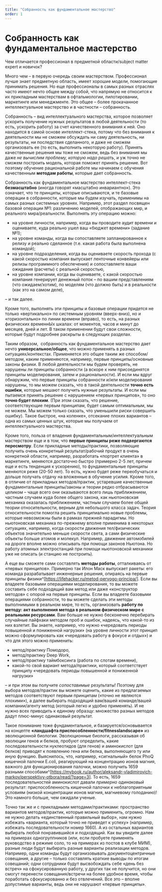 ```yaml
---
title: "Собранность как фундаментальное мастерство"
order: 1
---
```


# Собранность как фундаментальное мастерство

Чем отличается профессионал в предметной области/subject matter expert и новичок?

Много чем – в первую очередь своим мастерством. Профессионал лучше знает предметную область, имеет хорошие *модели*, помогающие принимать решения. Но еще профессионалы в самых разных отраслях часто имеют нечто общее между собой, что напрямую не относится к их прикладным мастерствам в офтальмологии, пилотировании, маркетинге или менеджменте. Это общее – более прокачанное интеллектуальное мастерство и в частности – собранность.

Собранность – вид интеллектуального мастерства, которое позволяет ускорить получение нужных результатов в любой деятельности (то есть, ускорить работу) за счет качественного внимания к ней. Оно находится в самой основе интеллект-стека, потому что без внимания к деятельности мы не сможем обсуждать ни саму деятельность, ни результаты, ни последствия сделанного, и даже не сможем организовать ее (то есть, выполнить некоторую работу). Принять качественные решения мы тоже не сможем, ведь без внимания мы даже *не вычислим проблему, которую надо решать*, и уж точно не сможем построить модель, которая поможет принять решение. Вот поэтому обучение рациональной работе мы начинаем с обучения качественным **методам работы**, которые дает собранность.

Собранность как фундаментальное мастерство интеллект-стека **безмасштабно** (иногда говорят «масштабно инвариантно»). Это означает, что те принципы, которые описываются, и те базовые операции в собранности, которые мы будем изучать, применимы на самых разных системных уровнях. Например, этот раздел посвящен базовой операции №1: различению моделей, отображающих мир, и реального мира/реальности. Выполнять эту операцию можно:

* на уровне личности, например, когда вы проводите аудит времени и оцениваете, куда реально ушел ваш «бюджет времени» (задание №1);
* на уровне команды, когда вы сопоставляете запланированное к релизу и реально сделанное (т.е. какая работа была выполнена командой);
* на уровне подразделения, когда вы оцениваете скорость прохода (с какой скоростью компания выпускает ленточные конвейеры или релизы программного обеспечения) и сопоставляете ваши ожидания (расчеты) с реальной скоростью,
* на уровне компании, когда вы оцениваете, с какой скоростью компания генерирует денежный поток – по вашим представлениям (что ожидаем/хотим), по моделям (что должно быть) и в реальности (как это на самом деле),

– и так далее.

Кроме того, выполнять эти принципы и базовые операции придется не только «вертикально» по системным уровням (вверх-вниз), но и «горизонтально» по линии времени (вправо), то есть, на разных физических временнЫх шкалах: от моментов, часов и минут до месяцев, дней и лет. В таком применении будут свои сложности, которые будут подробнее раскрыты в следующих разделах.

Таким образом,  собранность как фундаментальное мастерство дает нечто **универсальное/общее**, что можно применять в разных ситуациях/контекстах. Применяется это общее таким же способом/методом, каким применяются, например, первые принципы/основные законы физики. В любой деятельности мы будем проверять, не нарушены ли принципы собранности (а вскоре к ним присоединятся принципы моделирования, затем и рациональности). И если мы вдруг обнаружим, что первые принципы собранности и/или моделирования нарушены, то мы можем сказать, что в такой деятельности **точно есть ошибки**, которые мешают получить нужные результаты. И если мы пытаемся принять решение с нарушением «первых принципов», то оно **точно будет плохим**. (При этом сказать, что решение, соответствующие первым принципам, будет самым оптимальным, мы не можем. Мы можем только сказать, что уменьшили риски совершить ошибку). Такое быстрое, «на коленке», отсекание плохих вариантов – одна из самых ценных штук, которые мы получаем от интеллектуального мастерства.

Кроме того, польза от владения фундаментальным/интеллектуальным мастерством еще и в том, что **первые принципы реже подвергаются пересмотру**. Если прикладные методы/практики, позволяющие получить очень конкретный результат/рабочий продукт в очень конкретной области, например, разработать «портрет клиента» в маркетинге, меняются достаточно быстро (примерно 2-5 лет, причем еще и есть тенденция к ускорению), то фундаментальные принципы меняются реже (20-50 лет). То есть, нужно будет реже переобучаться и дольше получать отдачу на вложенные в обучение усилия. Кроме того, в отличие от прикладных методов/практик, устаревшие качественные фундаментальные принципы/законы и теории редко отбрасываются целиком – чаще всего они оказываются всего лишь приближением, частным случаем куда более общего закона, как ньютоновская механика оказалась приближением, частным случаем более общей теории относительности, верным для небольшого класса задач. Теория относительности помогла решить принципиально новые проблемы, которые невозможны были в рамках прежней парадигмы. Но ньютоновская механика по-прежнему вполне применима в некоторых ситуациях, например, когда скорости движения тел/физических объектов значительно меньше скорости света, а сами физические объекты больше атомов и молекул. Например, движение автомобилей на дороге вполне можно описывать при помощи законов Ньютона. Но работу атомных электростанций при помощи ньютоновской механики уже не описать (и станцию не построить).

А еще вы сможете сами составлять **методы работы**, отталкиваясь от «первых принципов». Примерно так Илон Маск выпускает ракеты: его команда разрабатывает инженерные решения, опираясь на первые принципы физики^[<https://lifehacker.ru/metod-pervogo-principa/>]. Если вы владеете базовыми операциями моделирования, то вы можете составить себе подходящий вам метод или даже «конструктор методов» с опорой на первые принципы. Если вы владеете базовыми операциями собранности, то вы можете сделать эти методы выполнимыми в реальном мире, то есть, организовать **работу по методу: акт выполнения метода в реальном физическом мире с реальными ресурсами**. Вам больше не нужно бесконечно перебирать случайные лайфхаки методом проб и ошибок, надеясь, что какой-то из них взлетит. Вы знаете, например, что нужно «чередовать периоды повышенной и пониженной нагрузки» (на уровне личности этот принцип можно сформулировать как «чередовать работу в фокусе и отдых») и что для этого можно применить:

* метод/практику Помодоро,
* метод/практику Deep Work,
* метод/практику таймбоксинга (работа по слотам времени),
* какой-то свой вариант метода/практики, который соответствует принципу «чередовать периоды повышенной и пониженной нагрузки»

– и при этом вы получите *сопоставимые* результаты! Поэтому для выбора методов/практик вы можете оценить, какие из предлагаемых методов соответствуют первым принципам («точно не являются плохими»), а далее выбирать подходящий вам/вашей команде/вашей компании/агенту метод (который легко и удобно применять). И не нужно всех приводить к единому образцу: множество разных методов дадут плюс-минус одинаковый результат.

Такое понимание тоже фундаментальное, и базируется/основывается на концепте **«****ландшафта приспособленности/****fitness****landscape****»** из эволюционной биологии. Эволюционные биологи, рассказывая об эволюции генов и белков, пробуют определить, какие последовательности нуклеотидов (для генов) и аминокислот (для белков) приводят к появлению гена или белка, выполняющего ту или иную функцию. Выяснилось, что, например, «сигнальный» белок PhoQ кишечной палочки E.coli, реагирующий на концентрацию ионов магния, важного для функционирования палочки, можно получить 1659 разными способами^[<https://mybook.ru/author/aleksandr-vladimirovich-markov/perspektivy-otbora/read/?page=3>]. То есть, 1659 последовательностей аминокислот давали *примерно одинаковый* результат: приспособленность кишечной палочки к неблагоприятным условиям (низкой концентрации ионов магния, магниевому голоданию)! Это намного больше, чем ожидали ученые.

Точно так же и с прикладными методами/практиками: пространство вариантов методов/практик, которые можно применить, огромно. Нам не нужно делать «единственный правильный выбор», нам нужно избежать «варианта, который точно не приведет к успеху» (например, избежать последовательности номер 1660). А из остальных вариантов выбирать любой понравившийся и подходящий. Как вы увидите далее на примерах одногруппников (или, если пробуете применять руководство в режиме соло, то на примерах из постов в клубе МИМ), разные люди будут выбирать разные варианты реализации методов. Например, одни команды будут организовывать документоцентричные совещания, а другие – только составлять краткие выводы по итогам совещаний; одни сотрудники будут высвобождать себе «день без встреч» на сфокусированную работу, у других так не получится, но они смогут перенести совещания/встречи на более удобное время, чтобы поработать сфокусированно и без отвлечений. Все это – вполне допустимые варианты, ведь они не нарушают «первые принципы».